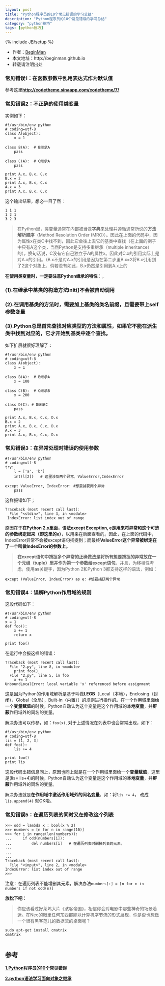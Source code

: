 ```yaml
---
layout: post
title: "Python程序员的10个常见错误的学习总结"
description: "Python程序员的10个常见错误的学习总结"
category: "python技巧"
tags: [python技巧]
---
```

{% include JB/setup %}
<ul>
    <li>作者：<a href="http://weibo.com/beginman" target="blank">BeginMan</a></li>
    <li>本文地址：http://beginman.github.io</li>
    <li>转载请注明出处</li>
</ul>
<h3>常见错误1：在函数参数中乱用表达式作为默认值</h3>

<p>参考这里<a href="http://codetheme.sinaapp.com/codetheme/7/"><strong>http://codetheme.sinaapp.com/codetheme/7/</strong></a></p>

<h3>常见错误2：不正确的使用类变量</h3>

<p>实例如下：</p>

<pre><code>#!/usr/bin/env python
# coding=utf-8
class A(object):
    x = 1

class B(A):  # B继承A
    pass

class C(A):  # C继承A
    pass

print A.x, B.x, C.x
B.x = 2
print A.x, B.x, C.x
A.x = 3
print A.x, B.x, C.x
</code></pre>

<p>这个输出结果，想必一目了然：</p>

<pre><code>1 1 1
1 2 1
3 2 3
</code></pre>

<blockquote>
  <p>在Python里，类变量通常在内部被当做<strong>字典</strong>来处理并遵循通常所说的<strong>方法解析顺序</strong>（Method Resolution Order (MRO)）。因此在上面的代码中，因为属性x在类C中找不到，因此它会往上去它的基类中查找（在上面的例子中只有A这个类，当然Python是支持多重继承（multiple inheritance）的）。换句话说，C没有它自己独立于A的属性x。因此对C.x的引用实际上是对A.x的引用。（B.x不是对A.x的引用是因为在第二步里B.x=2将B.x引用到了2这个对象上，倘若没有如此，B.x仍然是引用到A.x上的</p>
</blockquote>

<!--more-->

<p><strong>在使用类变量时，一定要注意Python继承的特性：</strong>，</p>

<h3>(1).在继承中基类的构造方法<strong>init</strong>()不会被自动调用</h3>

<h3>(2).在调用基类的方法时，需要加上基类的类名前缀，且需要带上self参数变量</h3>

<h3>(3).Python总是首先查找对应类型的方法和属性，如果它不能在派生类中找到对应的，它才开始到基类中逐个查找。</h3>

<p>如下扩展就很好理解了：</p>

<pre><code>#!/usr/bin/env python
# coding=utf-8
class A(object):
    x = 1

class B(A):  # B继承A
    x = 100

class C(B):  # C继承B
    x = 200

class D(C): # D继承C
    pass

print A.x, B.x, C.x, D.x
B.x = 2
print A.x, B.x, C.x, D.x
A.x = 3
print A.x, B.x, C.x, D.x
</code></pre>

<h3>常见错误3：在异常处理时错误的使用参数</h3>

<pre><code>#!/usr/bin/env python
# coding=utf-8
try:
    l = ['a', 'b']
    int(l[2])   # 这里涉及两个异常，ValueError,IndexError

except ValueError, IndexError: #想要捕获两个异常
    pass
</code></pre>

<p>这样报错如下；</p>

<pre><code>Traceback (most recent call last):
  File "&lt;stdin&gt;", line 3, in &lt;module&gt;
 IndexError: list index out of range
</code></pre>

<p>原因在于<strong>在Python 2.x里面，语法except Exception, e是用来将异常和这个可选的参数绑定起来（即这里的e）</strong>，以用来在后面查看的。因此，在上面的代码中，IndexError异常不会被except语句捕捉到；而最终<strong>ValueError这个异常被绑定在了一个叫做IndexError的参数上。</strong></p>

<blockquote>
  <p><strong>在except语句中捕捉多个异常的正确做法是将所有想要捕捉的异常放在一个元组（tuple）里并作为第一个参数给except语句</strong>。并且，为移植性考虑，使用<strong>as</strong>关键字，因为Python 2和Python 3都支持这样的语法，例如：</p>
</blockquote>

<pre><code>except (ValueError, IndexError) as e: #想要捕获两个异常
</code></pre>

<h3>常见错误4：误解Python作用域的规则</h3>

<p>这段代码如下：</p>

<pre><code>#!/usr/bin/env python
# coding=utf-8
x = 1
def foo():
    x += 1
    return x

print foo()
</code></pre>

<p>在运行中会报这样的错误：</p>

<pre><code>Traceback (most recent call last):
  File "2.py", line 8, in &lt;module&gt;
    print foo()
  File "2.py", line 5, in foo
    x += 1
UnboundLocalError: local variable 'x' referenced before assignment
</code></pre>

<p>这是因为Python的作用域解析是基于叫做<strong>LEGB</strong>（Local（本地），Enclosing（封闭），Global（全局），Built-in（内置））的规则进行操作的。在一个作用域里面给一个<strong>变量赋值</strong>的时候，Python自动认为这个变量是这个作用域的<strong>本地变量</strong>，并<strong>屏蔽</strong>作用域外的同名的变量。</p>

<p>解决办法可以传参，如：<code>foo(x)</code>, 对于上述情况在列表中也会常常出现，如下：</p>

<pre><code>#!/usr/bin/env python
# coding=utf-8
lis = [1, 2, 3]
def foo():
    lis += 4

print foo()
print lis
</code></pre>

<p>这段代码出错信息同上，原因也同上就是在一个作用域里面给一个<strong>变量赋值</strong>，这里是(lis= lis+4)的时候，Python自动认为这个变量是这个作用域的<strong>本地变量</strong>，并<strong>屏蔽</strong>作用域外的同名的变量。</p>

<p>解决办法就是<strong>在作用域中激活作用域外的同名变量</strong>，如：将<code>lis += 4</code>， 改成 <code>lis.append(4)</code> 就OK啦。</p>

<h3>常见错误5：在遍历列表的同时又在修改这个列表</h3>

<pre><code>&gt;&gt;&gt; odd = lambda x : bool(x % 2)
&gt;&gt;&gt; numbers = [n for n in range(10)]
&gt;&gt;&gt; for i in range(len(numbers)):
...     if odd(numbers[i]):
...         del numbers[i]   # 在遍历列表时删掉列表的元素。
...         
...     
... 
Traceback (most recent call last):
  File "&lt;input&gt;", line 2, in &lt;module&gt;
IndexError: list index out of range
&gt;&gt;&gt; 
</code></pre>

<p>注意：在遍历列表不能增删其元素，解决办法<code>numbers[:] = [n for n in numbers if not odd(n)]</code></p>

<p><strong>放松下吧：</strong></p>

<blockquote>
  <p>你应该看过好莱坞大片《骇客帝国》，相信你会对电影中那些神奇的场景着迷。在Neo的眼里任何东西都能以计算机字节流的形式展现，你是否也想做一个很有黑客范儿的数据流的桌面呢？</p>
</blockquote>

<pre><code>sudo apt-get install cmatrix
cmatrix
</code></pre>

<p><img src="http://www.webhek.com/vaikan-images/uploads/2013/7675/cmatrix.gif" alt="" /></p>

<h2>参考</h2>

<p><a href="http://blog.jobbole.com/68256/"><strong>1.Python程序员的10个常见错误</strong></a></p>

<p><a href="http://www.cnblogs.com/Joans/archive/2012/11/09/2757368.html"><strong>2.python语法学习面向对象之继承</strong></a></p>
